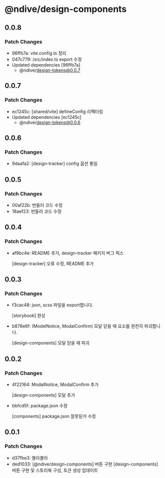 # @ndive/design-components

## 0.0.8

### Patch Changes

- 96ffb7a: vite.config.ts 정리
- 047c779: /src/index.ts export 수정
- Updated dependencies [96ffb7a]
  - @ndive/design-tokens@0.0.7

## 0.0.7

### Patch Changes

- ec1245c: [shared/vite] defineConfig 리팩터링
- Updated dependencies [ec1245c]
  - @ndive/design-tokens@0.0.6

## 0.0.6

### Patch Changes

- 9daafa2: [design-tracker] config 옵션 통일

## 0.0.5

### Patch Changes

- 00af22b: 번들러 코드 수정
- 18aef23: 번들러 코드 수정

## 0.0.4

### Patch Changes

- af9bc4e: README 추가, design-tracker 패키지 버그 픽스

    [design-tracker] 오류 수정, README 추가

## 0.0.3

### Patch Changes

- f3cac48: json, scss 파일을 export합니다.

    [storybook] 완성

- b878e6f: (ModelNotice, ModalConfirm) 모달 닫을 때 요소를 완전히 파괴합니다.

    [design-components] 모달 닫을 때 파괴

## 0.0.2

### Patch Changes

- 4f22164: ModalNotice, ModalConfirm 추가

    [design-components] 모달 추가

- bbfcd5f: package.json 수정

    [components] package.json 잘못된거 수정

## 0.0.1

### Patch Changes

- d37fbe3: 블라블라
- ded1033: [@ndive/design-components] 버튼 구현
    [design-components] 버튼 구현 및 스토리북 구성, 토큰 생성 업데이트
